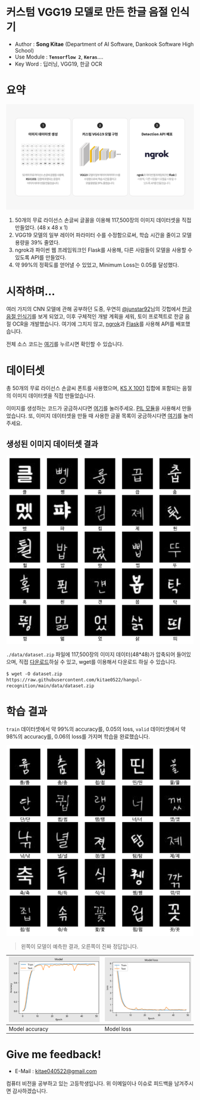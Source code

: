 # 커스텀 VGG19 모델로 만든 한글 음절 인식기

- Author :  **Song Kitae**  (Department of AI Software, Dankook Software High School)
- Use Module :  **`Tensorflow 2`**,  **`Keras`**....
- Key Word : 딥러닝, VGG19, 한글 OCR

# 요약

![intro](./docs/intro.png)

1. 50개의 무료 라이선스 손글씨 글꼴을 이용해 117,500장의 이미지 데이터셋을 직접 만들었다. (48 x 48 x 1)
2. VGG19 모델의 일부 레이어 파라미터 수를 수정함으로써, 학습 시간을 줄이고 모델 용량을 39% 줄였다.
3. ngrok과 파이썬 웹 프레임워크인 Flask를 사용해, 다른 사람들이 모델을 사용할 수 있도록 API를 만들었다.
4. 약 99%의 정확도를 얻어낼 수 있었고, Minimum Loss는 0.05를 달성했다.

# 시작하며...

여러 가지의 CNN 모델에 관해 공부하던 도중, 우연히 [@junstar92](https://github.com/junstar92)님의 깃헙에서 [한글 음절 인식기](https://github.com/junstar92/hangul-syllable-recognition)를 보게 되었고, 이후 구체적인 개발 계획을 세워, 토이 프로젝트로 한글 음절 OCR을 개발했습니다. 여기에 그치지 않고, [ngrok](https://ngrok.com/)과 [Flask](https://flask.palletsprojects.com/)를 사용해 API를 배포했습니다.

전체 소스 코드는 [여기](./hangul_recognition.ipynb)를 누르시면 확인할 수 있습니다.

# 데이터셋

총 50개의 무료 라이선스 손글씨 폰트를 사용했으며, [KS X 1001](https://en.wikipedia.org/wiki/KS_X_1001) 집합에 포함되는 음절의 이미지 데이터셋을 직접 만들었습니다.

이미지를 생성하는 코드가 궁금하시다면 [여기](./hangul_img_generator.py)를 눌러주세요. [PIL 모듈](https://pillow.readthedocs.io/en/stable/)을 사용해서 만들었습니다. 또, 이미지 데이터셋을 만들 때 사용한 글꼴 목록이 궁금하시다면 [여기](./font/README.md)를 눌러주세요.

## 생성된 이미지 데이터셋 결과

<center>

![결과물](./docs/dataset_result.png)

</center>

`./data/dataset.zip` 파일에 117,500장의 이미지 데이터(48*48)가 압축되어 들어있으며, 직접 [다운로드](https://raw.githubusercontent.com/kitae0522/hangul-recognition/main/data/dataset.zip)하실 수 있고, wget를 이용해서 다운로드 하실 수 있습니다.

```shell
$ wget -O dataset.zip https://raw.githubusercontent.com/kitae0522/hangul-recognition/main/data/dataset.zip
```

# 학습 결과

`train` 데이터셋에서 약 99%의 accuracy를, 0.05의 loss, `valid` 데이터셋에서 약 98%의 accuracy를, 0.06의 loss를 가지며 학습을 완료했습니다.

<center>

![학습 결과](./docs/model_result.png)

</center>

> 왼쪽이 모델이 예측한 결과, 오른쪽이 진짜 정답입니다.

| <img src="./docs/model_fit_result_acc.png" width="480px"> | <img src="./docs/model_fit_result_loss.png" width="480px">
| - | - | 
| Model accuracy | Model loss

# Give me feedback!
- E-Mail : kitae040522@gmail.com

컴퓨터 비전을 공부하고 있는 고등학생입니다. 위 이메일이나 이슈로 피드백을 남겨주시면 감사하겠습니다.